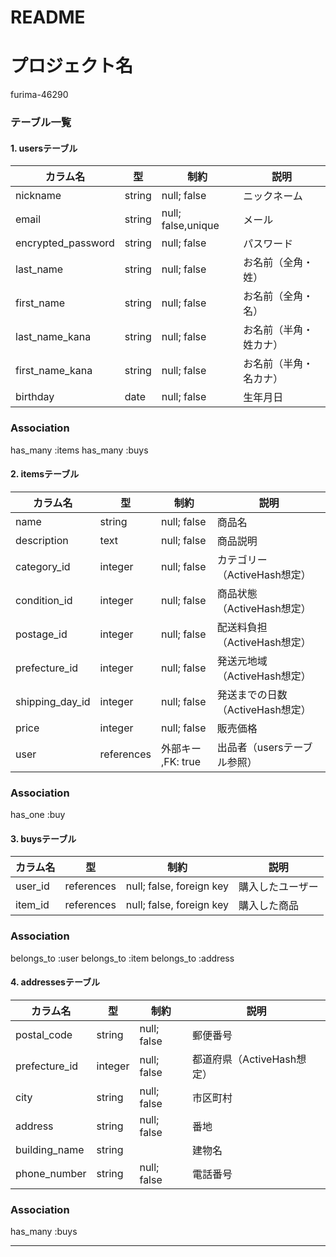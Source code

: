 # README
# プロジェクト名
furima-46290

### テーブル一覧

#### 1. usersテーブル
| カラム名            | 型         | 制約                | 説明                  |
|--------------------|------------|---------------------|----------------------|
| nickname           | string     | null; false         | ニックネーム          |
| email              | string     | null; false,unique  | メール               |
| encrypted_password | string     | null; false         | パスワード            |
| last_name          | string     | null; false         | お名前（全角・姓）     |
| first_name         | string     | null; false         | お名前（全角・名）     |
| last_name_kana     | string     | null; false         | お名前（半角・姓カナ） |
| first_name_kana    | string     | null; false         | お名前（半角・名カナ） |
| birthday           | date       | null; false         | 生年月日              |


### Association
has_many :items
has_many :buys


#### 2. itemsテーブル
| カラム名        | 型          | 制約                  | 説明                            |
|-----------------|------------|-----------------------|--------------------------------|
| name            | string     | null; false           | 商品名                         |
| description     | text       | null; false           | 商品説明                       |
| category_id     | integer    | null; false           | カテゴリー（ActiveHash想定）    |
| condition_id    | integer    | null; false           | 商品状態（ActiveHash想定）      |
| postage_id      | integer    | null; false           | 配送料負担（ActiveHash想定）    |
| prefecture_id   | integer    | null; false           | 発送元地域（ActiveHash想定）    |
| shipping_day_id | integer    | null; false           | 発送までの日数（ActiveHash想定）|
| price           | integer    | null; false           | 販売価格                       |
| user            | references | 外部キー ,FK: true     | 出品者（usersテーブル参照）      |


### Association
has_one :buy


#### 3. buysテーブル
| カラム名         | 型         | 制約                          | 説明               |
|-----------------|------------|-------------------------------|-------------------|
| user_id         | references | null; false, foreign key      | 購入したユーザー   |
| item_id         | references | null; false, foreign key      | 購入した商品       |


### Association
belongs_to :user
belongs_to :item
belongs_to :address


#### 4. addressesテーブル
| カラム名         | 型         | 制約                          | 説明                     |
|-----------------|------------|-------------------------------|-------------------------|
| postal_code     | string     | null; false                   | 郵便番号                 |
| prefecture_id   | integer    | null; false                   | 都道府県（ActiveHash想定）|
| city            | string     | null; false                   | 市区町村                 |
| address         | string     | null; false                   | 番地                     |
| building_name   | string     |                               | 建物名                   |
| phone_number    | string     | null; false                   | 電話番号                 |


### Association
has_many :buys

---

